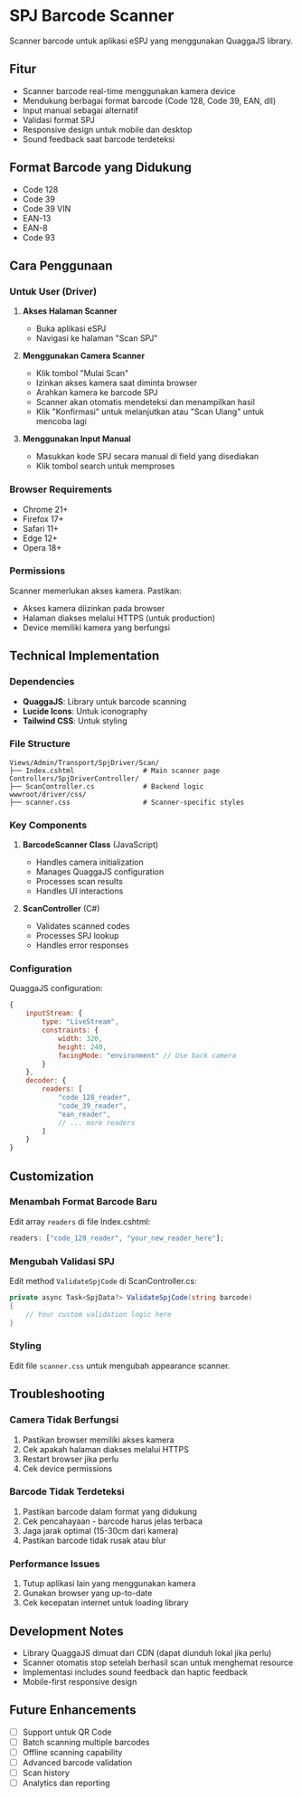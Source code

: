# SPJ Barcode Scanner

Scanner barcode untuk aplikasi eSPJ yang menggunakan QuaggaJS library.

## Fitur

- Scanner barcode real-time menggunakan kamera device
- Mendukung berbagai format barcode (Code 128, Code 39, EAN, dll)
- Input manual sebagai alternatif
- Validasi format SPJ
- Responsive design untuk mobile dan desktop
- Sound feedback saat barcode terdeteksi

## Format Barcode yang Didukung

- Code 128
- Code 39
- Code 39 VIN
- EAN-13
- EAN-8
- Code 93

## Cara Penggunaan

### Untuk User (Driver)

1. **Akses Halaman Scanner**

   - Buka aplikasi eSPJ
   - Navigasi ke halaman "Scan SPJ"

2. **Menggunakan Camera Scanner**

   - Klik tombol "Mulai Scan"
   - Izinkan akses kamera saat diminta browser
   - Arahkan kamera ke barcode SPJ
   - Scanner akan otomatis mendeteksi dan menampilkan hasil
   - Klik "Konfirmasi" untuk melanjutkan atau "Scan Ulang" untuk mencoba lagi

3. **Menggunakan Input Manual**
   - Masukkan kode SPJ secara manual di field yang disediakan
   - Klik tombol search untuk memproses

### Browser Requirements

- Chrome 21+
- Firefox 17+
- Safari 11+
- Edge 12+
- Opera 18+

### Permissions

Scanner memerlukan akses kamera. Pastikan:

- Akses kamera diizinkan pada browser
- Halaman diakses melalui HTTPS (untuk production)
- Device memiliki kamera yang berfungsi

## Technical Implementation

### Dependencies

- **QuaggaJS**: Library untuk barcode scanning
- **Lucide Icons**: Untuk iconography
- **Tailwind CSS**: Untuk styling

### File Structure

```
Views/Admin/Transport/SpjDriver/Scan/
├── Index.cshtml                 # Main scanner page
Controllers/SpjDriverController/
├── ScanController.cs            # Backend logic
wwwroot/driver/css/
├── scanner.css                  # Scanner-specific styles
```

### Key Components

1. **BarcodeScanner Class** (JavaScript)

   - Handles camera initialization
   - Manages QuaggaJS configuration
   - Processes scan results
   - Handles UI interactions

2. **ScanController** (C#)
   - Validates scanned codes
   - Processes SPJ lookup
   - Handles error responses

### Configuration

QuaggaJS configuration:

```javascript
{
    inputStream: {
        type: "LiveStream",
        constraints: {
            width: 320,
            height: 240,
            facingMode: "environment" // Use back camera
        }
    },
    decoder: {
        readers: [
            "code_128_reader",
            "code_39_reader",
            "ean_reader",
            // ... more readers
        ]
    }
}
```

## Customization

### Menambah Format Barcode Baru

Edit array `readers` di file Index.cshtml:

```javascript
readers: ["code_128_reader", "your_new_reader_here"];
```

### Mengubah Validasi SPJ

Edit method `ValidateSpjCode` di ScanController.cs:

```csharp
private async Task<SpjData?> ValidateSpjCode(string barcode)
{
    // Your custom validation logic here
}
```

### Styling

Edit file `scanner.css` untuk mengubah appearance scanner.

## Troubleshooting

### Camera Tidak Berfungsi

1. Pastikan browser memiliki akses kamera
2. Cek apakah halaman diakses melalui HTTPS
3. Restart browser jika perlu
4. Cek device permissions

### Barcode Tidak Terdeteksi

1. Pastikan barcode dalam format yang didukung
2. Cek pencahayaan - barcode harus jelas terbaca
3. Jaga jarak optimal (15-30cm dari kamera)
4. Pastikan barcode tidak rusak atau blur

### Performance Issues

1. Tutup aplikasi lain yang menggunakan kamera
2. Gunakan browser yang up-to-date
3. Cek kecepatan internet untuk loading library

## Development Notes

- Library QuaggaJS dimuat dari CDN (dapat diunduh lokal jika perlu)
- Scanner otomatis stop setelah berhasil scan untuk menghemat resource
- Implementasi includes sound feedback dan haptic feedback
- Mobile-first responsive design

## Future Enhancements

- [ ] Support untuk QR Code
- [ ] Batch scanning multiple barcodes
- [ ] Offline scanning capability
- [ ] Advanced barcode validation
- [ ] Scan history
- [ ] Analytics dan reporting
